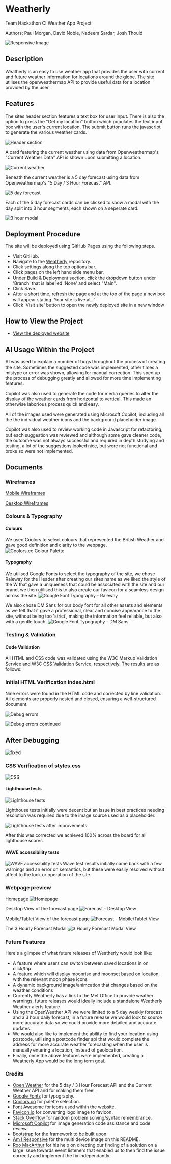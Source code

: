 # Weatherly

Team Hackathon CI Weather App Project

Authors: Paul Morgan, David Noble, Nadeem Sardar, Josh Thould

![Responsive Image](./assets/images/readme/Responsive-Image.png)

## Description

Weatherly is an easy to use weather app that provides the user with current and future weather information for locations around the globe. The site utilises the
openweathermap API to provide useful data for a location provided by the user.

## Features

The sites header section features a text box for user input. There is also the option to press the "Get my location" button which populates the text input box with the user's current location. The submit button runs the javascript to generate the various weather cards.

![Header section](assets/images/readme/feature-header.png)

A card featuring the current weather using data from Openweathermap's "Current Weather Data" API is shown upon submitting a location.

![Current weather](assets/images/readme/feature-current.png)

Beneath the current weather is a 5 day forecast using data from Openweathermap's "5 Day / 3 Hour Forecast" API.

![5 day forecast](assets/images/readme/feature-5-day.png)

Each of the 5 day forecast cards can be clicked to show a modal with the day split into 3 hour segments, each shown on a seperate card.

![3 hour modal](assets/images/readme/feature-modal.png)

## Deployment Procedure

The site will be deployed using GitHub Pages using the following steps.

- Visit GitHub.
- Navigate to the [Weatherly](https://kernowpablouk.github.io/Weatherly/) repository.
- Click settings along the top options bar.
- Click pages on the left hand side menu bar.
- Under Build & Deployment section, click the dropdown button under 'Branch' that is labelled 'None' and select "Main".
- Click Save.
- After a short time, refresh the page and at the top of the page a new box will appear stating 'Your site is live at...'
- Click 'Visit site' button to open the newly deployed site in a new window

## How to View the Project

- [View the deployed website](https://kernowpablouk.github.io/Weatherly/)

## AI Usage Within the Project

AI was used to explain a number of bugs throughout the process of creating the site. Sometimes the suggested code was implemented, other times a mistype or error was shown,
allowing for manual correction. This sped up the process of debugging greatly and allowed for more time implementing features.

Copilot was also used to generate the code for media queries to alter the display of the weather cards from horizontal to vertical. This made an otherwise laborious process
quick and easy.

All of the images used were generated using Microsoft Copilot, including all the the individual weather icons and the background placeholder image.

Copilot was also used to review working code in Javascript for refactoring, but each suggestion was reviewed and although some gave cleaner code, the outcome was not always successful and required in depth studying and testing, a lot of the suggestions looked nice, but were not functional and broke so were not implemented.

## Documents

### Wireframes

[Mobile Wireframes](assets/images/readme/weatherly-mobile-wireframes.png)

[Desktop Wireframes](assets/images/readme/weatherly-desktop-wireframe.png)

### Colours & Typography

#### Colours

We used Coolors to select colours that represented the British Weather and gave good definition and clarity to the webpage.
![Coolors.co Colour Palette](./assets/images/readme/Coolors-Palette.png)

#### Typography

We utilised Google Fonts to select the typography of the site, we chose Raleway for the Header after creating our sites name as we liked the style of the W that gave a uniqueness that could be associated with the site and our brand, we then utilised this to also create our favicon for a seamless design across the site.
![Google Font Typography - Raleway](./assets/images/readme/Google-Font-Raleway.png)

We also chose DM Sans for our body font for all other assets and elements as we felt that it gave a professional, clear and concise appearance to the site, without being too 'strict', making the information feel reliable, but also with a gentle touch.
![Google Font Typography - DM Sans](./assets/images/readme/Google-font-DMSans.png)

### Testing & Validation

#### Code Validation

All HTML and CSS code was validated using the W3C Markup Validation Service and W3C CSS Validation Service, respectively. The results are as follows:

### Initial HTML Verification index.html

Nine errors were found in the HTML code and corrected by line validation. All elements are properly nested and closed, ensuring a well-structured document.

![Debug errors](./assets/images/readme/Debug-errors.png)

![Debug errors continued](./assets/images/readme/Debug-errors-1.png)

## After Debugging

![fixed](./assets/images/readme/debug-fixed.png)

### CSS Verification of styles.css

![CSS](./assets/images/readme/CSS-validate.png)

#### Lighthouse tests

![Lighthouse tests](./assets/images/readme/Lighthouse-tests.png)

Lighthouse tests initially were decent but an issue in best practices needing resolution was required due to the image source used as a placeholder.

![Lighthouse tests after improvements](./assets/images/readme/Lighthouse-tests-post-improvement-to-weather-icon-placeholder-paths.png)

After this was corrected we achieved 100% across the board for all lighthouse scores.

#### WAVE accessibility tests

![WAVE accessibility tests](./assets/images/readme/Wave-test-results.png)
Wave test results initially came back with a few warnings and an error on semantics, but these were easily resolved without affect to the look or operation of the site.

### Webpage preview

Homepage
![Homepage](./assets/images/readme/homepage.png)

Desktop View of the forecast page
![Forecast - Desktop View](./assets/images/readme/forecast-page-desktop.png)

Mobile/Tablet View of the forecast page
![Forecast - Mobile/Tablet View](./assets/images/readme/forecast-page-mobile-tablet.png)

The 3 Hourly Forecast Modal
![3 Hourly Forecast Modal View](./assets/images/readme/hourly-modal.png)

### Future Features

Here's a glimpse of what future releases of Weatherly would look like:

- A feature where users can switch between saved locations in on click/tap
- A feature which will display moonrise and moonset based on location, with the relevant moon phase icons
- A dynamic background image/animcation that changes based on the weather conditions
- Currently Weatherly has a link to the Met Office to provide weather warnings, future releases would ideally include a standalone Weatherly Weather alerts feature
- Using the OpenWeather API we were limited to a 5 day weekly forecast and a 3 hour daily forecast, in a future release we would look to source more accurate data so we could provide more detailed and accurate updates.
- We would also like to implement the ability to find your location using postcode, utilising a postcode finder api that would complete the address for more accurate weather forecasting when the user is manually entering a location, instead of geolocation.
- Finally, once the above features were implemented, creating a Weatherly App would be the long term goal.

### Credits

- [Open Weather](https://openweathermap.org/api) for the 5 day / 3 Hour Forecast API and the Current Weather API and for making them free!
- [Google Fonts](https://fonts.google.com/) for typography.
- [Coolors.co](https://coolors.co/) for palette selection.
- [Font Awesome](https://fontawesome.com/) for icons used within the website.
- [Favicon.io](https://favicon.io/) for converting logo image to favicon.
- [Stack Overflow](https://stackoverflow.com/) for random problem solving/syntax remembrance.
- [Microsoft Copilot](https://copilot.microsoft.com/) for image generation code assistance and code review.
- [Bootstrap](https://getbootstrap.com/) for the framework to be built upon.
- [Am I Responsive](https://ui.dev/amiresponsive) for the multi device image on this README.
- [Roo MacArthur](https://github.com/roomacarthur) for his help on directing our finding of a solution on a large issue towards event listeners that enabled us to then find the issue correctly and implement the fix independantly.
